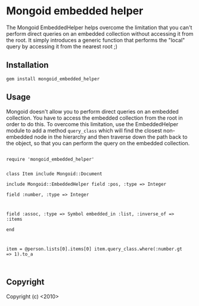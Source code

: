 # Mongoid embedded helper #

The Mongoid EmbeddedHelper helps overcome the limitation that you can't perform direct queries on an embedded collection without accessing it from the root.
It simply introduces a generic function that performs the "local" query by accessing it from the nearest root ;)

## Installation ##  

<code>gem install mongoid_embedded_helper</code>

## Usage ##

Mongoid doesn't allow you to perform direct queries on an embedded collection. You have to access the embedded collection from the root in order to do this.
To overcome this limitation, use the EmbeddedHelper module to add a method <code>query_class</code> which will find the closest non-embedded node in the hierarchy and
then traverse down the path back to the object, so that you can perform the query on the embedded collection.

<code>
require 'mongoid_embedded_helper'

class Item
  include Mongoid::Document      
  include Mongoid::EmbeddedHelper
  field :pos, :type => Integer  
  field :number, :type => Integer  
  
  field :assoc, :type => Symbol
  embedded_in :list, :inverse_of => :items   
end

item = @person.lists[0].items[0]
item.query_class.where(:number.gt => 1).to_a  
  
</code>

## Copyright ##

Copyright (c) <2010> <Kristian Mandrup>